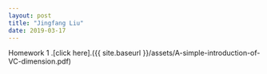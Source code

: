 ```yaml
---
layout: post
title: "Jingfang Liu"
date: 2019-03-17
---
```


Homework 1 .[click here].({{ site.baseurl }}/assets/A-simple-introduction-of-VC-dimension.pdf)
